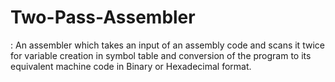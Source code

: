 # Two-Pass-Assembler
: An assembler which takes an input of an assembly code and scans it twice for variable creation in symbol table and conversion of the program to its equivalent machine code in Binary or Hexadecimal format.
